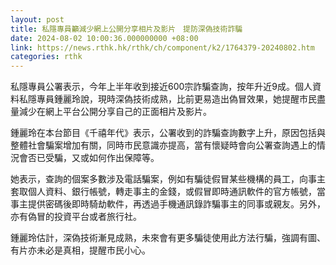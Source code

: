 ```yaml
---
layout: post
title: 私隱專員籲減少網上公開分享相片及影片　提防深偽技術詐騙
date: 2024-08-02 10:00:36.000000000 +08:00
link: https://news.rthk.hk/rthk/ch/component/k2/1764379-20240802.htm
categories: rthk
---
```


私隱專員公署表示，今年上半年收到接近600宗詐騙查詢，按年升近9成。個人資料私隱專員鍾麗玲說，現時深偽技術成熟，比前更易造出偽冒效果，她提醒市民盡量減少在網上平台公開分享自己的正面相片及影片。

鍾麗玲在本台節目《千禧年代》表示，公署收到的詐騙查詢數字上升，原因包括與整體社會騙案增加有關，同時市民意識亦提高，當有懷疑時會向公署查詢遇上的情況會否已受騙，又或如何作出保障等。

她表示，查詢的個案多數涉及電話騙案，例如有騙徒假冒某些機構的員工，向事主套取個人資料、銀行帳號，轉走事主的金錢，或假冒即時通訊軟件的官方帳號，當事主提供密碼後即時騎劫軟件，再透過手機通訊錄詐騙事主的同事或親友。另外，亦有偽冒的投資平台或者旅行社。

鍾麗玲估計，深偽技術漸見成熟，未來會有更多騙徒使用此方法行騙，強調有圖、有片亦未必是真相，提醒市民小心。
